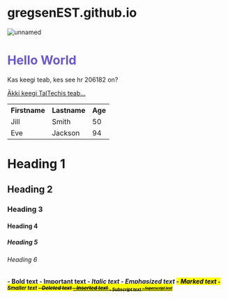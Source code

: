 # gregsenEST.github.io
![unnamed](https://user-images.githubusercontent.com/73599574/97459918-f0999680-1944-11eb-9d13-78f5568b0b61.jpg)
<div style="background-image: url('.jpg');">

<h1 style="color:SlateBlue;">Hello World</h1>

Kas keegi teab, kes see hr 206182 on?

<a href="https://taltech.ee/">Äkki keegi TalTechis teab... </a>

<table style="width:100%">
  <tr>
    <th>Firstname</th>
    <th>Lastname</th>
    <th>Age</th>
  </tr>
  <tr>
    <td>Jill</td>
    <td>Smith</td>
    <td>50</td>
  </tr>
  <tr>
    <td>Eve</td>
    <td>Jackson</td>
    <td>94</td>
  </tr>
</table>

<h1>Heading 1</h1>
<h2>Heading 2</h2>
<h3>Heading 3</h3>
<h4>Heading 4</h4>
<h5>Heading 5</h5>
<h6>Heading 6</h6>

<b> - Bold text
<strong> - Important text
<i> - Italic text
<em> - Emphasized text
<mark> - Marked text
<small> - Smaller text
<del> - Deleted text
<ins> - Inserted text
<sub> - Subscript text
<sup> - Superscript text
